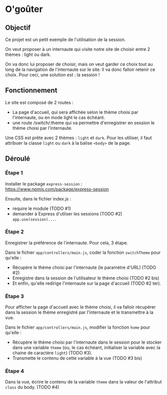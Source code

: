 # O'goûter

## Objectif

Ce projet est un petit exemple de l'utilisation de la session.

On veut proposer à un internaute qui visite notre site de choisir entre 2 thèmes : light ou dark.

On va donc lui proposer de choisir, mais on veut garder ce choix tout au long de la navigation de l'internaute sur le site. Il va donc falloir retenir ce choix. Pour ceci, une solution est : la session !

## Fonctionnement

Le site est composé de 2 routes :
- La page d'accueil, qui sera affichée selon le thème choisi par l'internaute, ou en mode light le cas échéant.
- une route /switch/:theme qui va permettre d'enregistrer en session le thème choisi par l'internaute.

Une CSS est prête avec 2 thèmes : `light` et `dark`. Pour les utiliser, il faut attribuer la classe `light` ou `dark` à la balise `<body>` de la page.

## Déroulé

### Étape 1

Installer le package `express-session` : https://www.npmjs.com/package/express-session

Ensuite, dans le fichier index.js :
- require le module (TODO #1) 
- demander à Express d'utliser les sessions (TODO #2) `app.use(session(...`.

### Étape 2

Enregistrer la préférence de l'internaute. Pour cela, 3 étape.

Dans le fichier `app/controllers/main.js`, coder la fonction `switchTheme` pour qu'elle : 
- Récupère le thème choisi par l'internaute (le paramètre d'URL) (TODO #2)
- Enregistre dans la session de l'utilisateur le thème choisi (TODO #2 bis)
- Et enfin, qu'elle redirige l'internaute sur la page d'accueil (TODO #2 ter).

### Étape 3
Pour afficher la page d'accueil avec le thème choisi, il va falloir récupérer dans la session le thème enregistré par l'internaute et le transmettre à la vue.

Dans le fichier `app/controllers/main.js`, modifier la fonction `home` pour qu'elle : 
- Récupère le thème choisi par l'internaute dans le session pour le stocker dans une variable `theme` (ou, le cas échéant, initialiser la variable avec la chaine de caractère `light`) (TODO #3).
- Transmette le contenu de cette variable à la vue (TODO #3 bis)

### Étape 4
Dans la vue, écrire le contenu de la variable `theme` dans la valeur de l'attribut `class` du body. (TODO #4)



